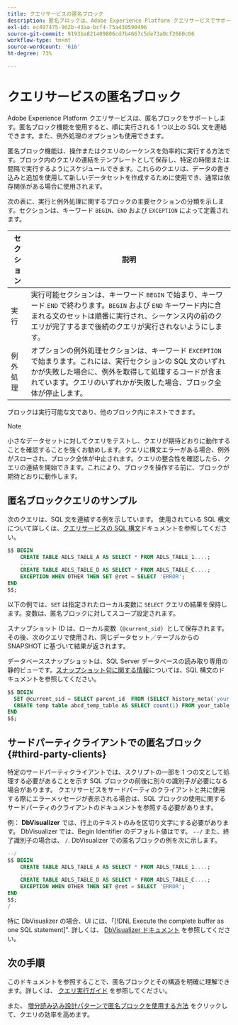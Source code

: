 ```yaml
---
title: クエリサービスの匿名ブロック
description: 匿名ブロックは、Adobe Experience Platform クエリサービスでサポートされている SQL 構文であり、クエリのシーケンスを効率的に実行できます
exl-id: ec497475-9d2b-43aa-bcf4-75a430590496
source-git-commit: 9193ba821409806cd7b4667c5de73a0cf2660c66
workflow-type: tm+mt
source-wordcount: '616'
ht-degree: 73%

---
```


# クエリサービスの匿名ブロック

Adobe Experience Platform クエリサービスは、匿名ブロックをサポートします。匿名ブロック機能を使用すると、順に実行される 1 つ以上の SQL 文を連結できます。また、例外処理のオプションも使用できます。

匿名ブロック機能は、操作またはクエリのシーケンスを効率的に実行する方法です。ブロック内のクエリの連結をテンプレートとして保存し、特定の時間または間隔で実行するようにスケジュールできます。これらのクエリは、データの書き込みと追加を使用して新しいデータセットを作成するために使用でき、通常は依存関係がある場合に使用されます。

次の表に、実行と例外処理に関するブロックの主要セクションの分類を示します。セクションは、キーワード `BEGIN`、`END` および `EXCEPTION` によって定義されます。

| セクション | 説明 |
|---|---|
| 実行 | 実行可能セクションは、キーワード `BEGIN` で始まり、キーワード `END` で終わります。`BEGIN` および `END` キーワード内に含まれる文のセットは順番に実行され、シーケンス内の前のクエリが完了するまで後続のクエリが実行されないようにします。 |
| 例外処理 | オプションの例外処理セクションは、キーワード `EXCEPTION` で始まります。これには、実行セクションの SQL 文のいずれかが失敗した場合に、例外を取得して処理するコードが含まれています。クエリのいずれかが失敗した場合、ブロック全体が停止します。 |

ブロックは実行可能な文であり、他のブロック内にネストできます。

>[!NOTE]
>
> 小さなデータセットに対してクエリをテストし、クエリが期待どおりに動作することを確認することを強くお勧めします。クエリに構文エラーがある場合、例外がスローされ、ブロック全体が中止されます。クエリの整合性を確認したら、クエリの連結を開始できます。これにより、ブロックを操作する前に、ブロックが期待どおりに動作します。

## 匿名ブロッククエリのサンプル

次のクエリは、SQL 文を連結する例を示しています。 使用されている SQL 構文について詳しくは、[クエリサービスの SQL 構文](../sql/syntax.md)ドキュメントを参照してください。

```SQL
$$ BEGIN
    CREATE TABLE ADLS_TABLE_A AS SELECT * FROM ADLS_TABLE_1....;
    ....
    CREATE TABLE ADLS_TABLE_D AS SELECT * FROM ADLS_TABLE_C....; 
    EXCEPTION WHEN OTHER THEN SET @ret = SELECT 'ERROR';
END
$$;
```

以下の例では、`SET` は指定されたローカル変数に `SELECT` クエリの結果を保持します。変数は、匿名ブロックに対してスコープ設定されます。

スナップショット ID は、ローカル変数（`@current_sid`）として保存されます。その後、次のクエリで使用され、同じデータセット／テーブルからの SNAPSHOT に基づいて結果が返されます。

データベーススナップショットは、SQL Server データベースの読み取り専用の静的ビューです。[スナップショット句に関する情報](../sql/syntax.md#SNAPSHOT-clause)については、SQL 構文のドキュメントを参照してください。

```SQL
$$ BEGIN                                             
  SET @current_sid = SELECT parent_id  FROM (SELECT history_meta('your_table_name')) WHERE  is_current = true;
  CREATE temp table abcd_temp_table AS SELECT count(1) FROM your_table_name  SNAPSHOT SINCE @current_sid;                                                                                           
END
$$;
```

## サードパーティクライアントでの匿名ブロック {#third-party-clients}

特定のサードパーティクライアントでは、スクリプトの一部を 1 つの文として処理する必要があることを示す SQL ブロックの前後に別々の識別子が必要になる場合があります。 クエリサービスをサードパーティのクライアントと共に使用する際にエラーメッセージが表示される場合は、SQL ブロックの使用に関するサードパーティのクライアントのドキュメントを参照する必要があります。

例： **DbVisualizer** では、行上のテキストのみを区切り文字にする必要があります。 DbVisualizer では、Begin Identifier のデフォルト値はです。 `--/` また、終了識別子の場合は、 `/`. DbVisualizer での匿名ブロックの例を次に示します。

```SQL
--/
$$ BEGIN
    CREATE TABLE ADLS_TABLE_A AS SELECT * FROM ADLS_TABLE_1....;
    ....
    CREATE TABLE ADLS_TABLE_D AS SELECT * FROM ADLS_TABLE_C....;
    EXCEPTION WHEN OTHER THEN SET @ret = SELECT 'ERROR';
END
$$;
/
```

特に DbVisualizer の場合、UI には、「[!DNL Execute the complete buffer as one SQL statement]&quot;. 詳しくは、 [DbVisualizer ドキュメント](https://confluence.dbvis.com/display/UG120/Executing+Complex+Statements#ExecutingComplexStatements-UsingExecuteBuffer) を参照してください。

## 次の手順

このドキュメントを参照することで、匿名ブロックとその構造を明確に理解できます。詳しくは、 [クエリ実行ガイド](../best-practices/writing-queries.md) を参照してください。

また、 [増分読み込み設計パターンで匿名ブロックを使用する方法](./incremental-load.md) をクリックして、クエリの効率を高めます。
